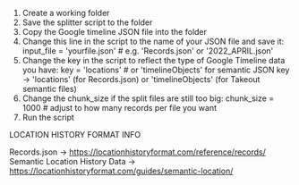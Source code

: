 1. Create a working folder
2. Save the splitter script to the folder
3. Copy the Google timeline JSON file into the folder
4. Change this line in the script to the name of your JSON file and save it:
          input_file = 'yourfile.json'     # e.g. 'Records.json' or '2022_APRIL.json'
6. Change the key in the script to reflect the type of Google Timeline data you have:
          key         = 'locations'        # or 'timelineObjects' for semantic JSON
     key → 'locations' (for Records.json) or 'timelineObjects' (for Takeout semantic files)
8. Change the chunk_size if the split files are still too big:
          chunk_size  = 1000               # adjust to how many records per file you want
9. Run the script


LOCATION HISTORY FORMAT INFO

Records.json → https://locationhistoryformat.com/reference/records/
Semantic Location History Data → https://locationhistoryformat.com/guides/semantic-location/
